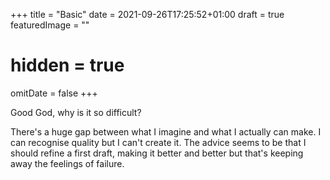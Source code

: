 +++
title =  "Basic"
date = 2021-09-26T17:25:52+01:00
draft = true
featuredImage = ""
# hidden = true
omitDate = false
+++

<!--more-->
Good God, why is it so difficult?

There's a huge gap between what I imagine and what I actually can make. I can recognise quality but
I can't create it. The advice seems to be that I should refine a first draft, making it better and better 
but that's keeping away the feelings of failure.


